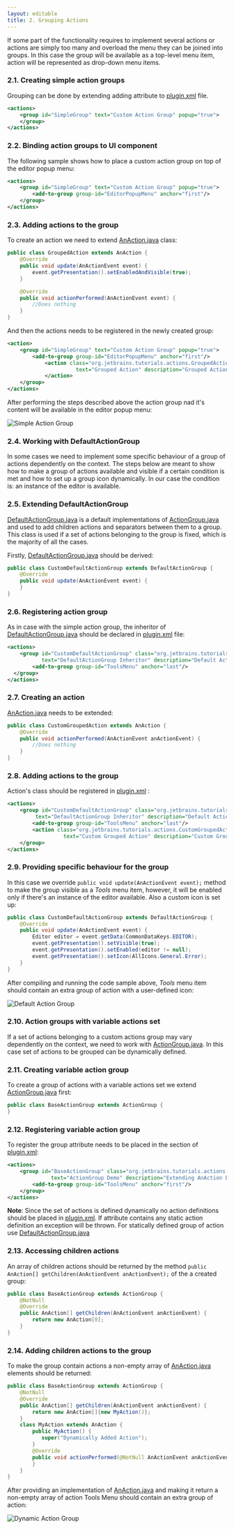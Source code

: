 ```yaml
---
layout: editable 
title: 2. Grouping Actions
---
```


If some part of the functionality requires to implement several actions or actions are simply too many and overload the menu they can be joined into groups.
In this case the group will be available as a top-level menu item, action will be represented as drop-down menu items.

### 2.1. Creating simple action groups
Grouping can be done by extending adding *<group>* attribute to *<actions>*
[plugin.xml](https://github.com/JetBrains/intellij-sdk/blob/master/code_samples/register_actions/META-INF/plugin.xml)
file.

```xml
<actions>
    <group id="SimpleGroup" text="Custom Action Group" popup="true">
    </group>
</actions>
```

### 2.2. Binding action groups to UI component
The following sample shows how to place a custom action group on top of the editor popup menu:

```xml
<actions>
    <group id="SimpleGroup" text="Custom Action Group" popup="true">
        <add-to-group group-id="EditorPopupMenu" anchor="first"/>
    </group>
</actions>
```

### 2.3. Adding actions to the group
To create an action we need to extend
[AnAction.java](https://github.com/JetBrains/intellij-community/blob/master/platform/editor-ui-api/src/com/intellij/openapi/actionSystem/AnAction.java)
class:

```java
public class GroupedAction extends AnAction {
    @Override
    public void update(AnActionEvent event) {
        event.getPresentation().setEnabledAndVisible(true);
    }

    @Override
    public void actionPerformed(AnActionEvent event) {
        //Does nothing
    }
}
```

And then the actions needs to be registered in the newly created group:

```xml
<action>
    <group id="SimpleGroup" text="Custom Action Group" popup="true">
        <add-to-group group-id="EditorPopupMenu" anchor="first"/>
            <action class="org.jetbrains.tutorials.actions.GroupedAction" id="org.jetbrains.tutorials.actions.GroupedAction"
                      text="Grouped Action" description="Grouped Action Demo">
            </action>
    </group>
</actions>
```

After performing the steps described above the action group nad it's content will be available in the editor popup menu:

![Simple Action Group](action_system/img/grouped_action.png)

### 2.4. Working with DefaultActionGroup
In some cases we need to implement some specific behaviour of a group of actions dependently on the context.
The steps below are meant to show how to make a group of actions available and visible if a certain condition is met and how to set up a group icon dynamically.
In our case the condition is: an instance of the editor is available.

### 2.5. Extending DefaultActionGroup
[DefaultActionGroup.java](https://github.com/JetBrains/intellij-community/blob/master/platform/platform-api/src/com/intellij/openapi/actionSystem/DefaultActionGroup.java)
is a default implementations of
[ActionGroup.java](https://github.com/JetBrains/intellij-community/blob/master/platform/editor-ui-api/src/com/intellij/openapi/actionSystem/ActionGroup.java)
and used to add children actions and separators between them to a group.
This class is used if a set of actions belonging to the group is fixed, which is the majority of all the cases.

Firstly,
[DefaultActionGroup.java](https://github.com/JetBrains/intellij-community/blob/master/platform/platform-api/src/com/intellij/openapi/actionSystem/DefaultActionGroup.java)
should be derived:

```java
public class CustomDefaultActionGroup extends DefaultActionGroup {
    @Override
    public void update(AnActionEvent event) {
    }
}
```

### 2.6. Registering action group
As in case with the simple action group, the inheritor of
[DefaultActionGroup.java](https://github.com/JetBrains/intellij-community/blob/master/platform/platform-api/src/com/intellij/openapi/actionSystem/DefaultActionGroup.java)
should be declared in
[plugin.xml](https://github.com/JetBrains/intellij-sdk/blob/master/code_samples/register_actions/META-INF/plugin.xml)
file:

```xml
<actions>
    <group id="CustomDefaultActionGroup" class="org.jetbrains.tutorials.actions.CustomDefaultActionGroup" popup="true"
           text="DefaultActionGroup Inheritor" description="Default Action Group Demo">
        <add-to-group group-id="ToolsMenu" anchor="last"/>
  </group>
</actions>
```

### 2.7. Creating an action
[AnAction.java](https://github.com/JetBrains/intellij-community/blob/master/platform/editor-ui-api/src/com/intellij/openapi/actionSystem/AnAction.java)
needs to be extended:

```java
public class CustomGroupedAction extends AnAction {
    @Override
    public void actionPerformed(AnActionEvent anActionEvent) {
        //Does nothing
    }
}
```

### 2.8. Adding actions to the group
Action's class should be registered in
[plugin.xml](https://github.com/JetBrains/intellij-sdk/blob/master/code_samples/register_actions/META-INF/plugin.xml)
:

```xml
<actions>
    <group id="CustomDefaultActionGroup" class="org.jetbrains.tutorials.actions.CustomDefaultActionGroup" popup="true"
         text="DefaultActionGroup Inheritor" description="Default Action Group Demo">
        <add-to-group group-id="ToolsMenu" anchor="last"/>
        <action class="org.jetbrains.tutorials.actions.CustomGroupedAction" id="CustomGroupedAction"
                  text="Custom Grouped Action" description="Custom Grouped Action Demo"/>
    </group>
</actions>
```

### 2.9. Providing specific behaviour for the group
In this case we override ```public void update(AnActionEvent event);``` method to make the group visible as a *Tools* menu item,
however, it will be enabled only if there's an instance of the editor available. Also a custom icon is set up:

```java
public class CustomDefaultActionGroup extends DefaultActionGroup {
    @Override
    public void update(AnActionEvent event) {
        Editor editor = event.getData(CommonDataKeys.EDITOR);
        event.getPresentation().setVisible(true);
        event.getPresentation().setEnabled(editor != null);
        event.getPresentation().setIcon(AllIcons.General.Error);
    }
}
```

After compiling and running the code sample above, *Tools* menu item should contain an extra group of action with a user-defined icon:

![Default Action Group](action_system/img/default_action_group.png)

### 2.10. Action groups with variable actions set
If a set of actions belonging to a custom actions group may vary dependently on the context,
we need to work with
[ActionGroup.java](https://github.com/JetBrains/intellij-community/blob/master/platform/editor-ui-api/src/com/intellij/openapi/actionSystem/ActionGroup.java).
In this case set of actions to be grouped can be dynamically defined.

### 2.11. Creating variable action group
To create a group of actions with a variable actions set we extend
[ActionGroup.java](https://github.com/JetBrains/intellij-community/blob/master/platform/editor-ui-api/src/com/intellij/openapi/actionSystem/ActionGroup.java)
first:
```java
public class BaseActionGroup extends ActionGroup {
}
```

### 2.12. Registering variable action group
To register the group *<group>* attribute needs to be placed in the *<actions>* section of
[plugin.xml](https://github.com/JetBrains/intellij-sdk/blob/master/code_samples/register_actions/META-INF/plugin.xml):

```xml
<actions>
    <group id="BaseActionGroup" class="org.jetbrains.tutorials.actions.BaseActionGroup" popup="true"
              text="ActionGroup Demo" description="Extending AnAction Demo">
        <add-to-group group-id="ToolsMenu" anchor="first"/>
    </group>
</actions>
```
**Note**: Since the set of actions is defined dynamically no action definitions should be placed in
[plugin.xml](https://github.com/JetBrains/intellij-sdk/blob/master/code_samples/register_actions/META-INF/plugin.xml).
If *<group>* attribute contains any static action definition an exception will be thrown.
For statically defined group of action use
[DefaultActionGroup.java](https://github.com/JetBrains/intellij-community/blob/master/platform/platform-api/src/com/intellij/openapi/actionSystem/DefaultActionGroup.java)

### 2.13. Accessing children actions
An array of children actions should be returned by the method ```public AnAction[] getChildren(AnActionEvent anActionEvent);``` of the a created group:

```java
public class BaseActionGroup extends ActionGroup {
    @NotNull
    @Override
    public AnAction[] getChildren(AnActionEvent anActionEvent) {
        return new AnAction[0];
    }
}
```

### 2.14. Adding children actions to the group
To make the group contain actions a non-empty array of
[AnAction.java](https://github.com/JetBrains/intellij-community/blob/master/platform/editor-ui-api/src/com/intellij/openapi/actionSystem/AnAction.java)
elements should be returned:

```java
public class BaseActionGroup extends ActionGroup {
    @NotNull
    @Override
    public AnAction[] getChildren(AnActionEvent anActionEvent) {
        return new AnAction[]{new MyAction()};
    }
    class MyAction extends AnAction {
        public MyAction() {
           super("Dynamically Added Action");
        }
        @Override
        public void actionPerformed(@NotNull AnActionEvent anActionEvent) {
        }
    }
}
```

After providing an implementation of
[AnAction.java](https://github.com/JetBrains/intellij-community/blob/master/platform/editor-ui-api/src/com/intellij/openapi/actionSystem/AnAction.java)
and making it return a non-empty array of action Tools Menu should contain an extra group of action:

![Dynamic Action Group](action_system/img/dynamic_action_group.png)